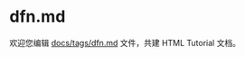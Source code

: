 dfn.md
===

欢迎您编辑 <a target="__blank" href="https://github.com/jaywcjlove/html-tutorial/blob/master/docs/tags/dfn.md">docs/tags/dfn.md</a> 文件，共建 HTML Tutorial 文档。
